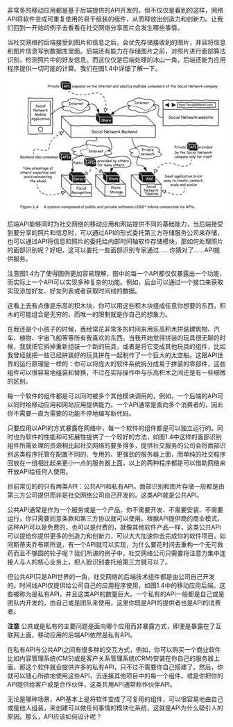 非常多的移动应用都是基于后端提供的API开发的，但不仅仅是看到的这样，网络API将软件变成可重复使用的易于组装的组件，从而释放出创造力和创新力。让我们回到一开始的例子去看看在社交网络分享图片会发生哪些事情。



当社交网络的后端接受到图片和信息之后，会优先存储接收到的图片，并且将信息和图片信息写到数据库里面。后端还有能力在存储图片之前，对照片进行面部算法识别，检测照片中的好友信息。而这仅仅是后端处理的冰山一角，后端还能为应用程序提供一切可能的计算。我们在图1.4中详细了解一下。



![1.1.2](../../assets/images/1.4.jpg)



后端API能够同时为社交网络的移动应用和网站提供不同的基础能力，当后端接受到要分享的照片和信息时，可以通过API的形式委托第三方存储服务公司来存储，也可以通过API将信息和照片的委托给内部时间轴软件存储模块，那如何处理照片的面部识别呢？好吧，这可以委托一些面部识别专家通过......你猜对了......API提供服务。



注意图1.4为了使得图例更加容易理解，图中的每一个API都仅仅暴露出一个功能，而实际上一个API可以实现多种复杂的功能。例如，后台可以通过一个接口来获取实现添加好友、好友列表或者获取时间线的数据。



这看上去有点像是乐高的积木块，你可以用这些积木块组成任意你想要的东西，积木的可能组合是无穷的，而唯一的限制就是你自己的想象力。



在我还是个小孩子的时候，我经常花非常多的时间来用乐高积木拼装建筑物、汽车、植物、宇宙飞船等等所有我喜欢的东西。当我开始觉得拼装的玩具很无聊的时候，我就把它拆掉重新组装一个新的玩具，或者是将它变成其他玩具的组件，比如我曾经就把一些已经拼装好的玩具拼在一起制作了一个巨大的太空船。这跟API世界的运行原理是一样的：你可以将庞大的软件系统拆分成易于拼装的零部件，这些组件可以很容易地组装和替换，不过在实际操作中与乐高积木之间还是有一些细微的区别。



每一个软件的组件都是可以同时被多个其他模块调用的，例如，一个后端的API可以同时给移动应用和网站应用提供能力。一个API通常是面向多个消费者的，因此你不需要一直为需要的功能不停地编写新代码。



只要应用以API的方式暴露在网络中，每一个软件的组件都是可以独立运行的。同时也为软件的性能和可拓展性提供了一个较好的方法，如图1.4中这样的面部识别组件所需处理的资源相比起社交网络的要多得多，提供社交服务的公司会将面部识别这类程序托管在配置不同的、专用的、更强劲的服务器上面，而单纯的社交程序回放在一组相比起来更小一点的服务器上面，以上的两种程序都是可以借助网络来开放API给任何人使用。



目前常见的的只有两类API：公共API和私有API。面部识别和图片存储一般都是由第三方公司提供而非是社交网络公司自己开发的。这类API就是公共API。



公共API通常是作为一个服务或是一个产品，你不需要开发、不需要安装、不需要运行，你只需要同意条款和第三方协议就可以使用。根据API提供商的商业模式，这种API可以是免费的，也可以是付费的，就像其他软件产品一样，这类公共API可以提给你提供更多的创造力和创新力，可以大大加速你去完成你的软件项目。如同斯蒂夫乔布斯所说，有一个API就可以实现，为什么要花时间去重构一个无可救药而且不够圆的轮子呢？我们所讲的例子中，社交网络公司只需要将注意力集中连接人与人的核心业务上，把人脸识别委托给第三方就可以了。



但公共API只是API世界的一角，社交网络的后端技术组件都是由公司自己开发的。时间线API仅提供给公司自己的应用程序使用，如图1.4中的移动应用后端。这些被称为是私有API，并且这类API的数量巨大。一个私有的API一般都是自己或是团队内开发的，由自己或是团队来使用，这里你既是API的提供者也是API的消费者。



**注意** 公共或是私有的主要问题是面向哪个应用而非暴露方式，即便是暴露在了互联网上面，移动应用的后端API依然是私有API。



在私有API与公共API之间有很多种的交互方式，例如，你可以购买一个商业软件比如内容管理系统(CMS)或是客户关系管理系统(CRM)安装在你自己的服务器上面，那这个软件就会提供许多的私有API，只不过不需要你自己搭建了。然后，你就可以随心所欲地使用这些API，去连接其他项目中的每一个组件。或是你把你的API提供给客户或是合作伙伴，这类共用API通常称作伙伴API。



无论是哪种场景，API基本上是将软件变成了可复用的组件，可以很容易地由自己或是他人组装，来创建可以做任何事情的模块化系统，这就是API为什么吸引人的原因。那么，API应该如何设计呢？